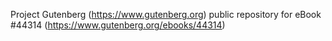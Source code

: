 Project Gutenberg (https://www.gutenberg.org) public repository for eBook #44314 (https://www.gutenberg.org/ebooks/44314)
